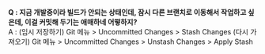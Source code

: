 **Q : 지금 개발중이라 빌드가 안되는 상태인데, 잠시 다른 브랜치로 이동해서 작업하고 싶은데, 이걸 커밋해 두기는 애매하네 어떻하지?**  
A : (임시 저장하기) Git 메뉴 > Uncommitted Changes > Stash Changes 
(다시 가져오기) Git 메뉴 > Uncommitted Changes > Unstash Changes > Apply Stash
